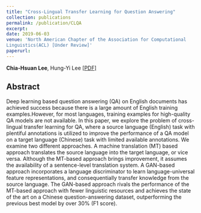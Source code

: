 ```yaml
---
title: "Cross-Lingual Transfer Learning for Question Answering"
collection: publications
permalink: /publication/CLQA
excerpt: 
date: 2019-06-03
venue: 'North American Chapter of the Association for Computational
Linguistics(ACL) [Under Review]'
paperurl: 
---
```

**Chia-Hsuan Lee**, Hung-Yi Lee [[PDF]]()

## Abstract
Deep learning based question answering (QA) on English documents has achieved success because there is a large amount of English training examples.However, for most languages, training examples for high-quality QA models are not available. In this paper, we explore the problem of cross-lingual transfer learning for QA, where a source language (English) task with plentiful annotations is utilized to improve the performance of a QA model on a target language (Chinese) task with limited available annotations. We examine two different approaches. A machine translation (MT) based approach translates the source language into the target language, or vice versa. Although the MT-based approach brings improvement, it assumes the availability of a sentence-level translation system. A GAN-based approach incorporates a language discriminator to learn language-universal feature representations, and consequentially transfer knowledge from the source language. The GAN-based approach rivals the performance of the MT-based approach with fewer linguistic resources and achieves the state of the art on a Chinese question-answering dataset, outperforming the previous best model by over 30% (F1 score).
